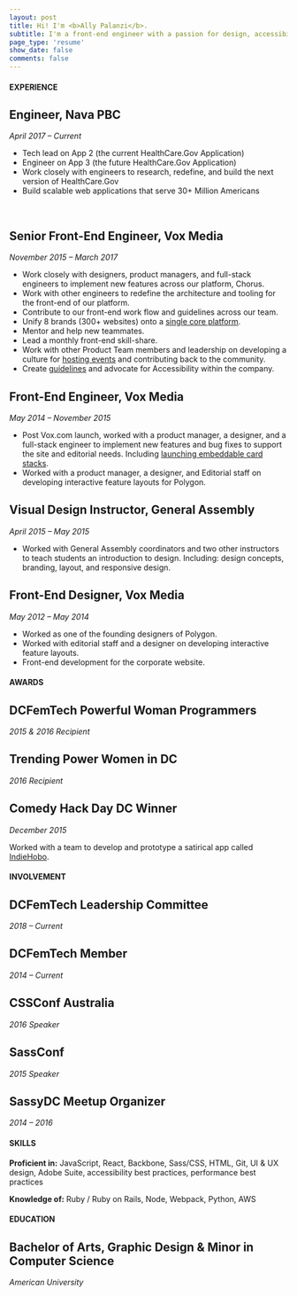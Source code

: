 ```yaml
---
layout: post
title: Hi! I'm <b>Ally Palanzi</b>.
subtitle: I'm a front-end engineer with a passion for design, accessibility, inclusion, and ice cream. Currently, improving how government serves people at <a href="http://navahq.com/">Nava</a>.
page_type: 'resume'
show_date: false
comments: false
---
```


<div markdown="1">

#### EXPERIENCE

## Engineer, Nava PBC
*April 2017 – Current*
  
  - Tech lead on App 2 (the current HealthCare.Gov Application)
  - Engineer on App 3 (the future HealthCare.Gov Application)
  - Work closely with engineers to research, redefine, and build the next version of HealthCare.Gov
  - Build scalable web applications that serve 30+ Million Americans

<br>

## Senior Front-End Engineer, Vox Media
*November 2015 – March 2017*

  - Work closely with designers, product managers, and full-stack engineers to implement new features across our platform, Chorus.
  - Work with other engineers to redefine the architecture and tooling for the front-end of our platform.
  - Contribute to our front-end work flow and guidelines across our team.
  - Unify 8 brands (300+ websites) onto a [single core platform](http://product.voxmedia.com/2016/2/23/11098476/curbed-on-chorus-the-start-of-a-new-era-at-vox-media).
  - Mentor and help new teammates.
  - Lead a monthly front-end skill-share.
  - Work with other Product Team members and leadership on developing a culture for [hosting events](http://product.voxmedia.com/events) and contributing back to the community.
  - Create [guidelines](http://accessibility.voxmedia.com/) and advocate for Accessibility within the company.

## Front-End Engineer, Vox Media
*May 2014 – November 2015*

  - Post Vox.com launch, worked with a product manager, a designer, and a full-stack engineer to implement new features and bug fixes to support the site and editorial needs. Including [launching embeddable card stacks](http://www.vox.com/2015/5/28/8677005/embeddable-card-stacks-launch).
  - Worked with a product manager, a designer, and Editorial staff on developing interactive feature layouts for Polygon.

## Visual Design Instructor, General Assembly
*April 2015 – May 2015*

  - Worked with General Assembly coordinators and two other instructors to teach students an introduction to design. Including: design concepts, branding, layout, and responsive design.

## Front-End Designer, Vox Media
*May 2012 – May 2014*

  - Worked as one of the founding designers of Polygon.
  - Worked with editorial staff and a designer on developing interactive feature layouts.
  - Front-end development for the corporate website.

</div>
<div markdown="1">

#### AWARDS

## DCFemTech Powerful Woman Programmers
*2015 & 2016 Recipient*
<p></p>

## Trending Power Women in DC
*2016 Recipient*
<p></p>

## Comedy Hack Day DC Winner
*December 2015*

Worked with a team to develop and prototype a satirical app called [IndieHobo](http://www.comedyhackday.org/dc-2015/).

#### INVOLVEMENT

## DCFemTech Leadership Committee
*2018 – Current*
<p></p>

## DCFemTech Member
*2014 – Current*
<p></p>

## CSSConf Australia
*2016 Speaker*
<p></p>

## SassConf
*2015 Speaker*
<p></p>

## SassyDC Meetup Organizer
*2014 – 2016*
<p></p>

#### SKILLS

**Proficient in:** JavaScript, React, Backbone, Sass/CSS, HTML, Git, UI & UX design, Adobe Suite, accessibility best practices, performance best practices

**Knowledge of:** Ruby / Ruby on Rails, Node, Webpack, Python, AWS
<p></p>

#### EDUCATION

## Bachelor of Arts, Graphic Design & Minor in Computer Science
*American University*

</div>
